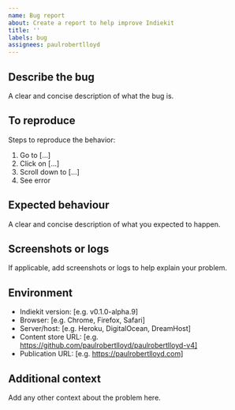 ```yaml
---
name: Bug report
about: Create a report to help improve Indiekit
title: ''
labels: bug
assignees: paulrobertlloyd
---
```


## Describe the bug

A clear and concise description of what the bug is.

## To reproduce

Steps to reproduce the behavior:

1. Go to […]
2. Click on […]
3. Scroll down to […]
4. See error

## Expected behaviour

A clear and concise description of what you expected to happen.

## Screenshots or logs

If applicable, add screenshots or logs to help explain your problem.

## Environment

- Indiekit version: [e.g. v0.1.0-alpha.9]
- Browser: [e.g. Chrome, Firefox, Safari]
- Server/host: [e.g. Heroku, DigitalOcean, DreamHost]
- Content store URL: [e.g. https://github.com/paulrobertlloyd/paulrobertlloyd-v4]
- Publication URL: [e.g. https://paulrobertlloyd.com]

## Additional context

Add any other context about the problem here.
